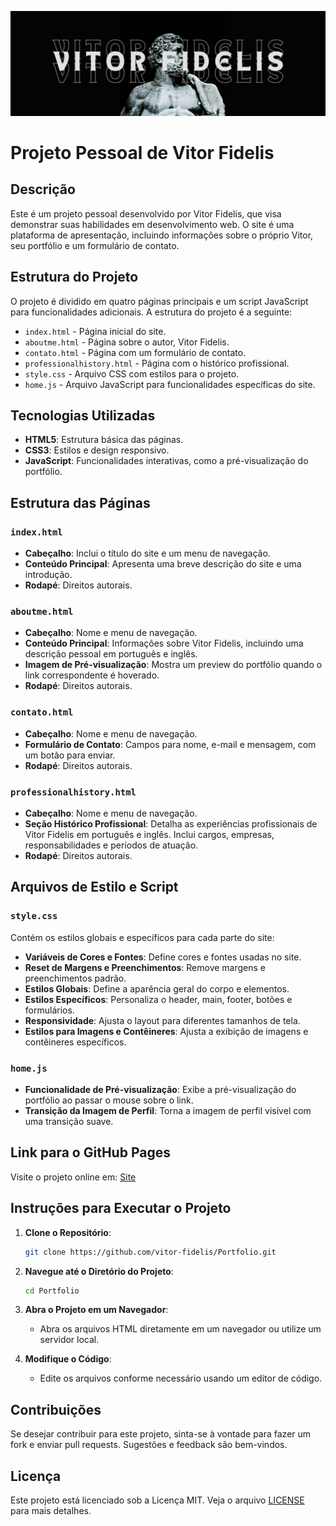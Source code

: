 ﻿![[images\banner.png](https://github.com/vitor-fidelis/Fundamentos-Web/blob/232ad7c095a055eb6d578b3e1fb0073afbdcdac5/banner.png)](https://github.com/vitor-fidelis/Fundamentos-Web/blob/494fde1fea819e8eccd0f8f07a5c0ac1de67a54e/banner.png)

# Projeto Pessoal de Vitor Fidelis

## Descrição

Este é um projeto pessoal desenvolvido por Vitor Fidelis, que visa demonstrar suas habilidades em desenvolvimento web. O site é uma plataforma de apresentação, incluindo informações sobre o próprio Vitor, seu portfólio e um formulário de contato.

## Estrutura do Projeto

O projeto é dividido em quatro páginas principais e um script JavaScript para funcionalidades adicionais. A estrutura do projeto é a seguinte:

- `index.html` - Página inicial do site.
- `aboutme.html` - Página sobre o autor, Vitor Fidelis.
- `contato.html` - Página com um formulário de contato.
- `professionalhistory.html` - Página com o histórico profissional.
- `style.css` - Arquivo CSS com estilos para o projeto.
- `home.js` - Arquivo JavaScript para funcionalidades específicas do site.

## Tecnologias Utilizadas

- **HTML5**: Estrutura básica das páginas.
- **CSS3**: Estilos e design responsivo.
- **JavaScript**: Funcionalidades interativas, como a pré-visualização do portfólio.

## Estrutura das Páginas

### `index.html`

- **Cabeçalho**: Inclui o título do site e um menu de navegação.
- **Conteúdo Principal**: Apresenta uma breve descrição do site e uma introdução.
- **Rodapé**: Direitos autorais.

### `aboutme.html`

- **Cabeçalho**: Nome e menu de navegação.
- **Conteúdo Principal**: Informações sobre Vitor Fidelis, incluindo uma descrição pessoal em português e inglês.
- **Imagem de Pré-visualização**: Mostra um preview do portfólio quando o link correspondente é hoverado.
- **Rodapé**: Direitos autorais.

### `contato.html`

- **Cabeçalho**: Nome e menu de navegação.
- **Formulário de Contato**: Campos para nome, e-mail e mensagem, com um botão para enviar.
- **Rodapé**: Direitos autorais.

### `professionalhistory.html`

- **Cabeçalho**: Nome e menu de navegação.
- **Seção Histórico Profissional**: Detalha as experiências profissionais de Vitor Fidelis em português e inglês. Inclui cargos, empresas, responsabilidades e períodos de atuação.
- **Rodapé**: Direitos autorais.

## Arquivos de Estilo e Script

### `style.css`

Contém os estilos globais e específicos para cada parte do site:

- **Variáveis de Cores e Fontes**: Define cores e fontes usadas no site.
- **Reset de Margens e Preenchimentos**: Remove margens e preenchimentos padrão.
- **Estilos Globais**: Define a aparência geral do corpo e elementos.
- **Estilos Específicos**: Personaliza o header, main, footer, botões e formulários.
- **Responsividade**: Ajusta o layout para diferentes tamanhos de tela.
- **Estilos para Imagens e Contêineres**: Ajusta a exibição de imagens e contêineres específicos.

### `home.js`

- **Funcionalidade de Pré-visualização**: Exibe a pré-visualização do portfólio ao passar o mouse sobre o link.
- **Transição da Imagem de Perfil**: Torna a imagem de perfil visível com uma transição suave.

## Link para o GitHub Pages

Visite o projeto online em: [Site](https://vitor-fidelis.github.io/Fundamentos-Web/)

## Instruções para Executar o Projeto

1. **Clone o Repositório**: 
    ```sh
    git clone https://github.com/vitor-fidelis/Portfolio.git
    ```

2. **Navegue até o Diretório do Projeto**:
    ```sh
    cd Portfolio
    ```

3. **Abra o Projeto em um Navegador**:
    - Abra os arquivos HTML diretamente em um navegador ou utilize um servidor local.

4. **Modifique o Código**:
    - Edite os arquivos conforme necessário usando um editor de código.

## Contribuições

Se desejar contribuir para este projeto, sinta-se à vontade para fazer um fork e enviar pull requests. Sugestões e feedback são bem-vindos.

## Licença

Este projeto está licenciado sob a Licença MIT. Veja o arquivo [LICENSE](LICENSE) para mais detalhes.
